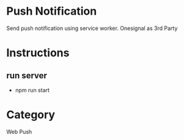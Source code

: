 # Push Notification
Send push notification using service worker. Onesignal as 3rd Party
# Instructions
## run server
+ npm run start
# Category
Web Push
